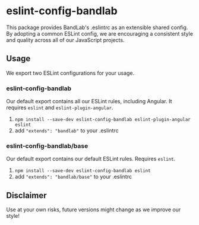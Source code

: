 # eslint-config-bandlab

This package provides BandLab's .eslintrc as an extensible shared config.
By adopting a common ESLint config, we are encouraging a consistent style and quality across all of our JavaScript projects.

## Usage

We export two ESLint configurations for your usage.

### eslint-config-bandlab

Our default export contains all our ESLint rules, including Angular. It requires `eslint` and `eslint-plugin-angular`.

1. `npm install --save-dev eslint-config-bandlab eslint-plugin-angular eslint`
2. add `"extends": "bandlab"` to your .eslintrc

### eslint-config-bandlab/base

Our default export contains our default ESLint rules. Requires `eslint`.

1. `npm install --save-dev eslint-config-bandlab eslint`
2. add `"extends": "bandlab/base"` to your .eslintrc

## Disclaimer

Use at your own risks, future versions might change as we improve our style!
